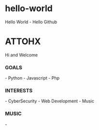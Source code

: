 # hello-world
Hello World - Hello Github

<h1> ATTOHX </h1>
Hi and Welcome

<h3> GOALS </h3>
- Python 
- Javascript
- Php

<h3> INTERESTS </h3>
- CyberSecurity
- Web Development
- Music


<h3> MUSIC </h3>
- 
